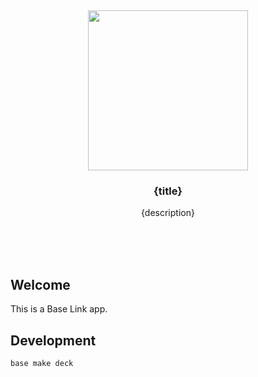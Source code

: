 <br/>
<br/>
<br/>
<br/>
<br/>
<br/>
<br/>

<p align='center'>
  <img src='https://github.com/tunebond/crow.link/blob/make/view/base.logo.svg?raw=true' height='256'>
</p>

<h3 align='center'>{title}</h3>
<p align='center'>
  {description}
</p>

<br/>
<br/>
<br/>

## Welcome

This is a Base Link app.

## Development

```
base make deck
```

